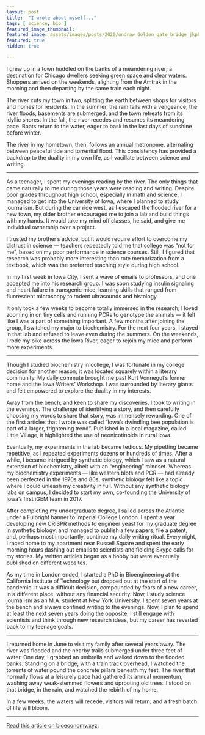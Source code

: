 ```yaml
---
layout: post
title:  "I wrote about myself..."
tags: [ science, bio ]
featured_image_thumbnail:
featured_image: assets/images/posts/2020/undraw_Golden_gate_bridge_jkph.png
featured: true
hidden: true

---
```


I grew up in a town huddled on the banks of a meandering river; a destination for Chicago dwellers seeking green space and clear waters. Shoppers arrived on the weekends, alighting from the Amtrak in the morning and then departing by the same train each night.

The river cuts my town in two, splitting the earth between shops for visitors and homes for residents. In the summer, the rain falls with a vengeance, the river floods, basements are submerged, and the town retreats from its idyllic shores. In the fall, the river recedes and resumes its meandering pace. Boats return to the water, eager to bask in the last days of sunshine before winter.

The river in my hometown, then, follows an annual metronome, alternating between peaceful tide and torrential flood. This consistency has provided a backdrop to the duality in my own life, as I vacillate between science and writing.

***

As a teenager, I spent my evenings reading by the river. The only things that came naturally to me during those years were reading and writing. Despite poor grades throughout high school, especially in math and science, I managed to get into the University of Iowa, where I planned to study journalism. But during the car ride west, as I escaped the flooded river for a new town, my older brother encouraged me to join a lab and build things with my hands. It would take my mind off classes, he said, and give me individual ownership over a project.

I trusted my brother’s advice, but it would require effort to overcome my distrust in science — teachers repeatedly told me that college was “not for me”, based on my poor performance in science courses. Still, I figured that research was probably more interesting than rote memorization from a textbook, which was the preferred teaching style during high school.

In my first week in Iowa City, I sent a wave of emails to professors, and one accepted me into his research group. I was soon studying insulin signaling and heart failure in transgenic mice, learning skills that ranged from fluorescent microscopy to rodent ultrasounds and histology.

It only took a few weeks to become totally immersed in the research; I loved zooming in on tiny cells and running PCRs to genotype the animals — it felt like I was a part of something important. A few months after joining the group, I switched my major to biochemistry. For the next four years, I stayed in that lab and refused to leave even during the summers. On the weekends, I rode my bike across the Iowa River, eager to rejoin my mice and perform more experiments.

***

Though I studied biochemistry in college, I was fortunate in my college decision for another reason; it was located squarely within a literary community. My daily commute brought me past Kurt Vonnegut’s former home and the Iowa Writers’ Workshop. I was surrounded by literary giants and felt empowered to explore the duality in my interests.

Away from the bench, and keen to share my discoveries, I took to writing in the evenings. The challenge of identifying a story, and then carefully choosing my words to share that story, was immensely rewarding. One of the first articles that I wrote was called “Iowa’s dwindling bee population is part of a larger, frightening trend”. Published in a local magazine, called Little Village, it highlighted the use of neonicotinoids in rural Iowa.

Eventually, my experiments in the lab became tedious. My pipetting became repetitive, as I repeated experiments dozens or hundreds of times. After a while, I became intrigued by synthetic biology, which I saw as a natural extension of biochemistry, albeit with an “engineering” mindset. Whereas my biochemistry experiments — like western blots and PCR — had already been perfected in the 1970s and 80s, synthetic biology felt like a topic where I could unleash my creativity in full. Without any synthetic biology labs on campus, I decided to start my own, co-founding the University of Iowa’s first iGEM team in 2017.

After completing my undergraduate degree, I sailed across the Atlantic under a Fulbright banner to Imperial College London. I spent a year developing new CRISPR methods to engineer yeast for my graduate degree in synthetic biology, and managed to publish a few papers, file a patent, and, perhaps most importantly, continue my daily writing ritual. Every night, I raced home to my apartment near Russell Square and spent the early morning hours dashing out emails to scientists and fielding Skype calls for my stories. My written articles began as a hobby but were eventually published on different websites.

As my time in London ended, I started a PhD in Bioengineering at the California Institute of Technology but dropped out at the start of the pandemic. It was a difficult decision, compounded by fears of a new career, in a different place, without any financial security. Now, I study science journalism as an M.A. student at New York University. I spent seven years at the bench and always confined writing to the evenings. Now, I plan to spend at least the next seven years doing the opposite; I still engage with scientists and think through new research ideas, but my career has reverted back to my teenage goals.

***

I returned home in June to visit my family after several years away. The river was flooded and the nearby trails submerged under three feet of water. One day, I grabbed an umbrella and walked down to the flooded banks. Standing on a bridge, with a train track overhead, I watched the torrents of water pound the concrete pillars beneath my feet. The river that normally flows at a leisurely pace had gathered its annual momentum, washing away weak-stemmed flowers and uprooting old trees. I stood on that bridge, in the rain, and watched the rebirth of my home.

In a few weeks, the waters will recede, visitors will return, and a fresh batch of life will bloom.

***

[Read this article on bioeconomy.xyz](https://medium.com/bioeconomy-xyz/author-spotlight-niko-mccarty-68aa0279eb26).